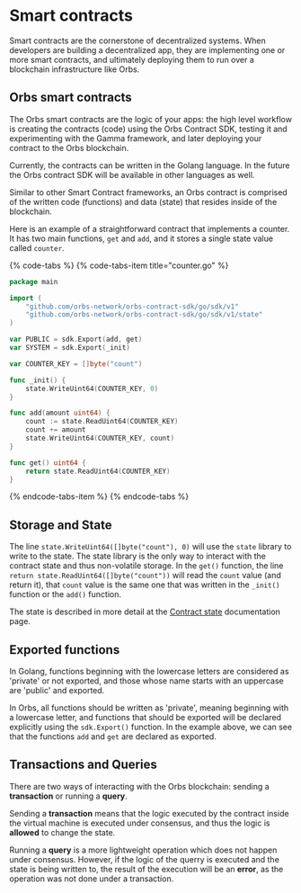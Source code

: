 # Smart contracts

Smart contracts are the cornerstone of decentralized systems. When developers are building a decentralized app, they are implementing one or more smart contracts, and ultimately deploying them to run over a blockchain infrastructure like Orbs.

## Orbs smart contracts

The Orbs smart contracts are the logic of your apps: the high level workflow is creating the contracts \(code\) using the Orbs Contract SDK, testing it and experimenting with the Gamma framework, and later deploying your contract to the Orbs blockchain.

Currently, the contracts can be written in the Golang language. In the future the Orbs contract SDK will be available in other languages as well.

Similar to other Smart Contract frameworks, an Orbs contract is comprised of the written code \(functions\) and data \(state\) that resides inside of the blockchain.

Here is an example of a straightforward contract that implements a counter. It has two main functions, `get` and `add`, and it stores a single state value called `counter`.

{% code-tabs %}
{% code-tabs-item title="counter.go" %}
```go
package main

import (
    "github.com/orbs-network/orbs-contract-sdk/go/sdk/v1"
    "github.com/orbs-network/orbs-contract-sdk/go/sdk/v1/state"
)

var PUBLIC = sdk.Export(add, get)
var SYSTEM = sdk.Export(_init)

var COUNTER_KEY = []byte("count")

func _init() {
    state.WriteUint64(COUNTER_KEY, 0)
}

func add(amount uint64) {
    count := state.ReadUint64(COUNTER_KEY)
    count += amount
    state.WriteUint64(COUNTER_KEY, count)
}

func get() uint64 {
    return state.ReadUint64(COUNTER_KEY)
}
```
{% endcode-tabs-item %}
{% endcode-tabs %}

## Storage and State

The line `state.WriteUint64([]byte("count"), 0)` will use the `state` library to write to the state. The state library is the only way to interact with the contract state and thus non-volatile storage. In the `get()` function, the line `return state.ReadUint64([]byte("count"))` will read the `count` value \(and return it\), that `count` value is the same one that was written in the `_init()` function or the `add()` function.

The state is described in more detail at the [Contract state](https://orbs.gitbook.io/contract-sdk/~/edit/drafts/-LVnlbSBlfPGStLbU5Xx/orbs-contracts/contract-state) documentation page.

## Exported functions

In Golang, functions beginning with the lowercase letters are considered as 'private' or not exported, and those whose name starts with an uppercase are 'public' and exported.

In Orbs, all functions should be written as 'private', meaning beginning with a lowercase letter, and functions that should be exported will be declared explicitly using the `sdk.Export()` function. In the example above, we can see that the functions `add` and `get` are declared as exported.

## Transactions and Queries

There are two ways of interacting with the Orbs blockchain: sending a **transaction** or running a **query**.

Sending a **transaction** means that the logic executed by the contract inside the virtual machine is executed under consensus, and thus the logic is **allowed** to change the state.

Running a **query** is a more lightweight operation which does not happen under consensus. However, if the logic of the querry is executed and the state is being written to, the result of the execution will be an **error**, as the operation was not done under a transaction.

